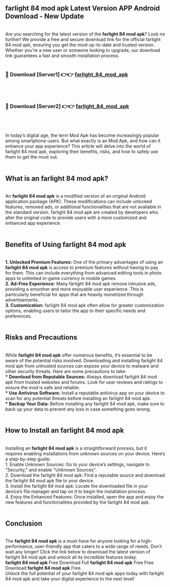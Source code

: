 ## farlight 84 mod apk Latest Version APP Android Download - New Update
<br>
Are you searching for the latest version of the <strong>farlight 84 mod apk</strong>? Look no further! We provide a free and secure download link for the official farlight 84 mod apk, ensuring you get the most up-to-date and trusted version. Whether you're a new user or someone looking to upgrade, our download link guarantees a fast and smooth installation process.
<br>
<br>
<h3>🔴 Download [Server1] 👉👉 <a href="https://modyolo.store/farlight+84+mod+apk">farlight_84_mod_apk</a></h3><br>
<br>
<h3>🔴 Download [Server2] 👉👉 <a href="https://modyolo.store/farlight+84+mod+apk">farlight_84_mod_apk</a></h3><br>
<br>
<br>
In today’s digital age, the term Mod Apk has become increasingly popular among smartphone users. But what exactly is an Mod Apk, and how can it enhance your app experience? This article will delve into the world of farlight 84 mod apk, exploring their benefits, risks, and how to safely use them to get the most out.
<br>
<br>
<h2>What is an farlight 84 mod apk?</h2>
<br>
An <strong>farlight 84 mod apk</strong> is a modified version of an original Android application package (APK). These modifications can include unlocked features, removed ads, or additional functionalities that are not available in the standard version. farlight 84 mod apk are created by developers who alter the original code to provide users with a more customized and enhanced app experience.
<br>
<br>
<h2>Benefits of Using farlight 84 mod apk</h2>
<br>
<strong> 1. Unlocked Premium Features:</strong> One of the primary advantages of using an <strong>farlight 84 mod apk</strong> is access to premium features without having to pay for them. This can include everything from advanced editing tools in photo apps to unlimited in-game currency in mobile games.
<br>
<strong> 2. Ad-Free Experience:</strong> Many farlight 84 mod apk remove intrusive ads, providing a smoother and more enjoyable user experience. This is particularly beneficial for apps that are heavily monetized through advertisements.
<br>
<strong> 3. Customization:</strong> farlight 84 mod apk often allow for greater customization options, enabling users to tailor the app to their specific needs and preferences.
<br>
<br>
<h2>Risks and Precautions</h2>
<br>
While <strong>farlight 84 mod apk</strong> offer numerous benefits, it’s essential to be aware of the potential risks involved. Downloading and installing farlight 84 mod apk from untrusted sources can expose your device to malware and other security threats. Here are some precautions to take:
<br>
<strong> * Download from Reputable Sources:</strong> Always download farlight 84 mod apk from trusted websites and forums. Look for user reviews and ratings to ensure the mod is safe and reliable.
<br>
<strong> * Use Antivirus Software:</strong> Install a reputable antivirus app on your device to scan for any potential threats before installing an farlight 84 mod apk.
<br>
<strong> * Backup Your Data:</strong> Before installing any farlight 84 mod apk, make sure to back up your data to prevent any loss in case something goes wrong.
<br>
<br>
<h2>How to Install an farlight 84 mod apk</h2>
<br>
Installing an <strong>farlight 84 mod apk</strong> is a straightforward process, but it requires enabling installations from unknown sources on your device. Here’s a step-by-step guide:
<br>
 1. Enable Unknown Sources: Go to your device’s settings, navigate to "Security," and enable "Unknown Sources".
<br>
 2. Download the farlight 84 mod apk: Find a reputable source and download the farlight 84 mod apk file to your device.
<br>
 3. Install the farlight 84 mod apk: Locate the downloaded file in your device’s file manager and tap on it to begin the installation process.
<br>
 4. Enjoy the Enhanced Features: Once installed, open the app and enjoy the new features and functionalities provided by the farlight 84 mod apk.
<br>
<br>
<h2><strong>Conclusion</strong></h2>
<br>
The <strong>farlight 84 mod apk</strong> is a must-have for anyone looking for a high-performance, user-friendly app that caters to a wide range of needs. Don’t wait any longer! Click the link below to download the latest version of farlight 84 mod apk and unlock all its incredible features today.
<br>
<strong>farlight 84 mod apk</strong> Free Download Full <strong>farlight 84 mod apk</strong> Free Free Download <strong>farlight 84 mod apk</strong> Free.
<br>
Unlock the full potential of your farlight 84 mod apk apps today with farlight 84 mod apk and take your digital experience to the next level!